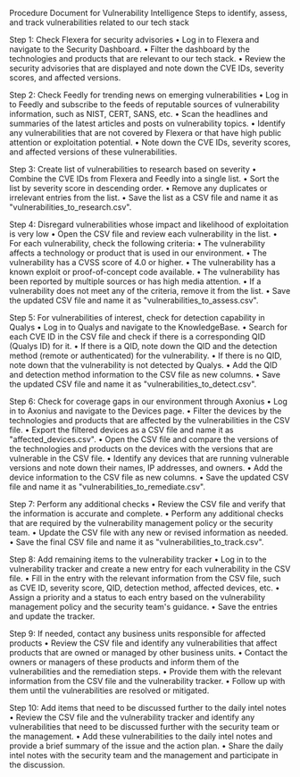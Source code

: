 Procedure Document for Vulnerability Intelligence
Steps to identify, assess, and track vulnerabilities related to our tech stack

Step 1: Check Flexera for security advisories
•	Log in to Flexera and navigate to the Security Dashboard.
•	Filter the dashboard by the technologies and products that are relevant to our tech stack.
•	Review the security advisories that are displayed and note down the CVE IDs, severity scores, and affected versions.

Step 2: Check Feedly for trending news on emerging vulnerabilities
•	Log in to Feedly and subscribe to the feeds of reputable sources of vulnerability information, such as NIST, CERT, SANS, etc.
•	Scan the headlines and summaries of the latest articles and posts on vulnerability topics.
•	Identify any vulnerabilities that are not covered by Flexera or that have high public attention or exploitation potential.
•	Note down the CVE IDs, severity scores, and affected versions of these vulnerabilities.

Step 3: Create list of vulnerabilities to research based on severity
•	Combine the CVE IDs from Flexera and Feedly into a single list.
•	Sort the list by severity score in descending order.
•	Remove any duplicates or irrelevant entries from the list.
•	Save the list as a CSV file and name it as "vulnerabilities_to_research.csv".

Step 4: Disregard vulnerabilities whose impact and likelihood of exploitation is very low
•	Open the CSV file and review each vulnerability in the list.
•	For each vulnerability, check the following criteria:
•	The vulnerability affects a technology or product that is used in our environment.
•	The vulnerability has a CVSS score of 4.0 or higher.
•	The vulnerability has a known exploit or proof-of-concept code available.
•	The vulnerability has been reported by multiple sources or has high media attention.
•	If a vulnerability does not meet any of the criteria, remove it from the list.
•	Save the updated CSV file and name it as "vulnerabilities_to_assess.csv".

Step 5: For vulnerabilities of interest, check for detection capability in Qualys
•	Log in to Qualys and navigate to the KnowledgeBase.
•	Search for each CVE ID in the CSV file and check if there is a corresponding QID (Qualys ID) for it.
•	If there is a QID, note down the QID and the detection method (remote or authenticated) for the vulnerability.
•	If there is no QID, note down that the vulnerability is not detected by Qualys.
•	Add the QID and detection method information to the CSV file as new columns.
•	Save the updated CSV file and name it as "vulnerabilities_to_detect.csv".

Step 6: Check for coverage gaps in our environment through Axonius
•	Log in to Axonius and navigate to the Devices page.
•	Filter the devices by the technologies and products that are affected by the vulnerabilities in the CSV file.
•	Export the filtered devices as a CSV file and name it as "affected_devices.csv".
•	Open the CSV file and compare the versions of the technologies and products on the devices with the versions that are vulnerable in the CSV file.
•	Identify any devices that are running vulnerable versions and note down their names, IP addresses, and owners.
•	Add the device information to the CSV file as new columns.
•	Save the updated CSV file and name it as "vulnerabilities_to_remediate.csv".

Step 7: Perform any additional checks
•	Review the CSV file and verify that the information is accurate and complete.
•	Perform any additional checks that are required by the vulnerability management policy or the security team.
•	Update the CSV file with any new or revised information as needed.
•	Save the final CSV file and name it as "vulnerabilities_to_track.csv".

Step 8: Add remaining items to the vulnerability tracker
•	Log in to the vulnerability tracker and create a new entry for each vulnerability in the CSV file.
•	Fill in the entry with the relevant information from the CSV file, such as CVE ID, severity score, QID, detection method, affected devices, etc.
•	Assign a priority and a status to each entry based on the vulnerability management policy and the security team's guidance.
•	Save the entries and update the tracker.

Step 9: If needed, contact any business units responsible for affected products
•	Review the CSV file and identify any vulnerabilities that affect products that are owned or managed by other business units.
•	Contact the owners or managers of these products and inform them of the vulnerabilities and the remediation steps.
•	Provide them with the relevant information from the CSV file and the vulnerability tracker.
•	Follow up with them until the vulnerabilities are resolved or mitigated.

Step 10: Add items that need to be discussed further to the daily intel notes
•	Review the CSV file and the vulnerability tracker and identify any vulnerabilities that need to be discussed further with the security team or the management.
•	Add these vulnerabilities to the daily intel notes and provide a brief summary of the issue and the action plan.
•	Share the daily intel notes with the security team and the management and participate in the discussion.

